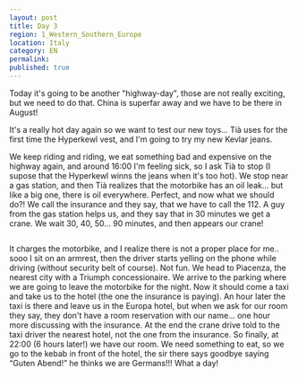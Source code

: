 ```yaml
---
layout: post
title: Day 3
region: 1_Western_Southern_Europe
location: Italy
category: EN
permalink:
published: true
---
```


Today it's going to be another "highway-day", those are not really exciting, but we need to do that. China is superfar away and we have to be there in August!

It's a really hot day again so we want to test our new toys... Tià uses for the first time the Hyperkewl vest, and I'm going to try my new Kevlar jeans.

We keep riding and riding, we eat something bad and expensive on the highway again, and around 16:00 I'm feeling sick, so I ask Tià to stop (I supose that the Hyperkewl winns the jeans when it's too hot). We stop near a gas station, and then Tià realizes that the motorbike has an oil leak... but like a big one, there is oil everywhere. Perfect, and now what we should do?! We call the insurance and they say, that we have to call the 112. A guy from the gas station helps us, and they say that in 30 minutes we get a crane. We wait 30, 40, 50... 90 minutes, and then appears our crane! 

<p><a
href="https://lh3.googleusercontent.com/WhaQhLM85YTTL_PajEcDUd2cwKt9HanATNRqdhumbIWBnK3wglj9k-bF4c0lgUvHolCX6m4IOlRaL_7MOinKLBDIy_WLYkSM5WlcGItmEkK54xAtCzqDULSaYTndAbDFjUPaWOnPuRE_FfrfAqdEvTKOuo9nOePoGlLCv_sFVvyI6qa4FwcdTlFC2kQ_ffSLhGsvyrx62y8DXeXQ7eInORQcpSWz7S68_G4yRGRJJDg4MDQZsos3foIiDUv3UslyDtCGDcNhc4NIXXEcsQaQ9rdICPnb82kljHrKEOKrLcOhAfouO1o0k9mp-38l3f2Eg4B1YpWsSTiBPc4EsNKA-EGQQy1S3ebLf0CnbtxOfuW-iAoRz50k6NTMAXXQbfoJSUJe_X9G98uQX5fcOcTpv49AfxvBCa9YLDcUil810VeqAJMvmr8aVUGyFcOpzzpKcl3N30E5-Hz9WWOTADPJYmTl09n_zPAiuLQK-eNggIqOtCAxNI3j-Ep8vl732PuiYnd0E3e3l_NtFjRJbcZWymOJY-vus6v9Vs2wQM6rggAHM8Z093HKOIYb6LorFctqF_5I6B3-gBNVtmP-ibxflsIXgqKh2bnxWD9uQCCbmVVuPKVSOGYFDDjogf3IhhhLYKuWantrAJotexseNbytc-ZD4__zioBuDw=w707-h530-no"> 
<img src="https://lh3.googleusercontent.com/WhaQhLM85YTTL_PajEcDUd2cwKt9HanATNRqdhumbIWBnK3wglj9k-bF4c0lgUvHolCX6m4IOlRaL_7MOinKLBDIy_WLYkSM5WlcGItmEkK54xAtCzqDULSaYTndAbDFjUPaWOnPuRE_FfrfAqdEvTKOuo9nOePoGlLCv_sFVvyI6qa4FwcdTlFC2kQ_ffSLhGsvyrx62y8DXeXQ7eInORQcpSWz7S68_G4yRGRJJDg4MDQZsos3foIiDUv3UslyDtCGDcNhc4NIXXEcsQaQ9rdICPnb82kljHrKEOKrLcOhAfouO1o0k9mp-38l3f2Eg4B1YpWsSTiBPc4EsNKA-EGQQy1S3ebLf0CnbtxOfuW-iAoRz50k6NTMAXXQbfoJSUJe_X9G98uQX5fcOcTpv49AfxvBCa9YLDcUil810VeqAJMvmr8aVUGyFcOpzzpKcl3N30E5-Hz9WWOTADPJYmTl09n_zPAiuLQK-eNggIqOtCAxNI3j-Ep8vl732PuiYnd0E3e3l_NtFjRJbcZWymOJY-vus6v9Vs2wQM6rggAHM8Z093HKOIYb6LorFctqF_5I6B3-gBNVtmP-ibxflsIXgqKh2bnxWD9uQCCbmVVuPKVSOGYFDDjogf3IhhhLYKuWantrAJotexseNbytc-ZD4__zioBuDw=w707-h530-no" class="oversize" alt=""></a></p>

It charges the motorbike, and I realize there is not a proper place for me.. sooo I sit on an armrest, then the driver starts yelling on the phone while driving (without security belt of course). Not fun. We head to Piacenza, the nearest city with a Triumph concessionaire. We arrive to the parking where we are going to leave the motorbike for the night. Now it should come a taxi and take us to the hotel (the one the insurance is paying). An hour later the taxi is there and leave us in the Europa hotel, but when we ask for our room they say, they don't have a room reservation with our name... one hour more discussing with the insurance. At the end the crane drive told to the taxi driver the nearest hotel, not the one from the insurance. So finally, at 22:00 (6 hours later!) we have our room. We need something to eat, so we go to the kebab in front of the hotel, the sir there says goodbye saying “Guten Abend!” he thinks we are Germans!!! What a day!
